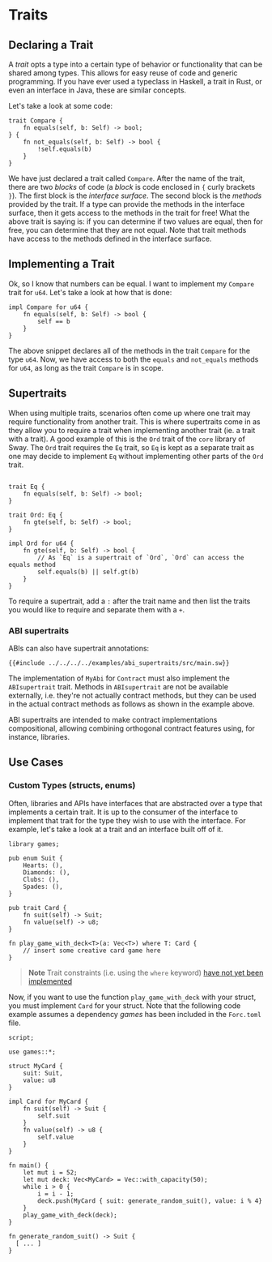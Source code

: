 # Traits

## Declaring a Trait

A _trait_ opts a type into a certain type of behavior or functionality that can be shared among types. This allows for easy reuse of code and generic programming. If you have ever used a typeclass in Haskell, a trait in Rust, or even an interface in Java, these are similar concepts.

Let's take a look at some code:

```sway
trait Compare {
    fn equals(self, b: Self) -> bool;
} {
    fn not_equals(self, b: Self) -> bool {
        !self.equals(b)
    }
}
```

We have just declared a trait called `Compare`. After the name of the trait, there are two _blocks_ of code (a _block_ is code enclosed in `{` curly brackets `}`). The first block is the _interface surface_. The second block is the _methods_ provided by the trait. If a type can provide the methods in the interface surface, then it gets access to the methods in the trait for free! What the above trait is saying is: if you can determine if two values are equal, then for free, you can determine that they are not equal. Note that trait methods have access to the methods defined in the interface surface.

## Implementing a Trait

Ok, so I know that numbers can be equal. I want to implement my `Compare` trait for `u64`. Let's take a look at how that is done:

```sway
impl Compare for u64 {
    fn equals(self, b: Self) -> bool {
        self == b
    }
}
```

The above snippet declares all of the methods in the trait `Compare` for the type `u64`. Now, we have access to both the `equals` and `not_equals` methods for `u64`, as long as the trait `Compare` is in scope.

## Supertraits

When using multiple traits, scenarios often come up where one trait may require functionality from another trait. This is where supertraits come in as they allow you to require a trait when implementing another
trait (ie. a trait with a trait). A good example of this is the `Ord` trait of the `core` library of Sway. The `Ord` trait requires the `Eq` trait, so `Eq` is kept as a separate trait as one may decide to implement `Eq`
without implementing other parts of the `Ord` trait.

```sway

trait Eq {
    fn equals(self, b: Self) -> bool;
}

trait Ord: Eq {
    fn gte(self, b: Self) -> bool;
}

impl Ord for u64 {
    fn gte(self, b: Self) -> bool {
        // As `Eq` is a supertrait of `Ord`, `Ord` can access the equals method
        self.equals(b) || self.gt(b)
    }
}
```

To require a supertrait, add a `:` after the trait name and then list the traits you would like to require and separate them with a `+`.

### ABI supertraits

ABIs can also have supertrait annotations:

```sway
{{#include ../../../../examples/abi_supertraits/src/main.sw}}
```

The implementation of `MyAbi` for `Contract` must also implement the `ABIsupertrait` trait. Methods in `ABIsupertrait` are not be available externally, i.e. they're not actually contract methods, but they can be used in the actual contract methods as follows as shown in the example above.

ABI supertraits are intended to make contract implementations compositional, allowing combining orthogonal contract features using, for instance, libraries.

## Use Cases

### Custom Types (structs, enums)

Often, libraries and APIs have interfaces that are abstracted over a type that implements a certain trait. It is up to the consumer of the interface to implement that trait for the type they wish to use with the interface. For example, let's take a look at a trait and an interface built off of it.

```sway
library games;

pub enum Suit {
    Hearts: (),
    Diamonds: (),
    Clubs: (),
    Spades: (),
}

pub trait Card {
    fn suit(self) -> Suit;
    fn value(self) -> u8;
}

fn play_game_with_deck<T>(a: Vec<T>) where T: Card {
    // insert some creative card game here
}
```

> **Note** Trait constraints (i.e. using the `where` keyword) [have not yet been implemented](https://github.com/FuelLabs/sway/issues/970)

Now, if you want to use the function `play_game_with_deck` with your struct, you must implement `Card` for your struct. Note that the following code example assumes a dependency _games_ has been included in the `Forc.toml` file.

```sway
script;

use games::*;

struct MyCard {
    suit: Suit,
    value: u8
}

impl Card for MyCard {
    fn suit(self) -> Suit {
        self.suit
    }
    fn value(self) -> u8 {
        self.value
    }
}

fn main() {
    let mut i = 52;
    let mut deck: Vec<MyCard> = Vec::with_capacity(50);
    while i > 0 {
        i = i - 1;
        deck.push(MyCard { suit: generate_random_suit(), value: i % 4}
    }
    play_game_with_deck(deck);
}

fn generate_random_suit() -> Suit {
  [ ... ]
}
```
